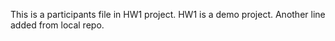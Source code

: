 This is a participants file in HW1 project.
HW1 is a demo project.
Another line added from local repo.